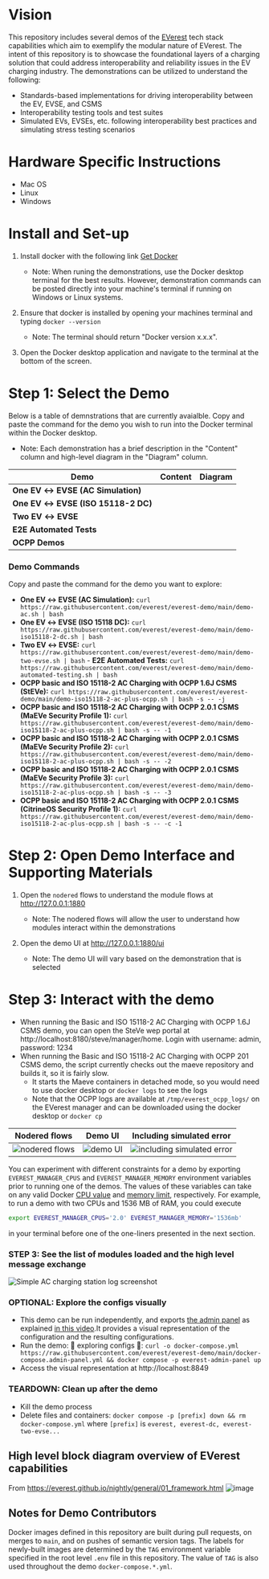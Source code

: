 # Vision 

This repository includes several demos of the [EVerest](https://lfenergy.org/projects/everest/) tech stack capabilities which aim to exemplify the modular nature of EVerest. The intent of this repository is to showcase the foundational layers of a charging solution that could address interoperability and reliability issues in the EV charging industry. The demonstrations can be utilized to understand the following: 

- Standards-based implementations for driving interoperability between the EV, EVSE, and CSMS
- Interoperability testing tools and test suites
- Simulated EVs, EVSEs, etc. following interoperability best practices and simulating stress testing scenarios 


# Hardware Specific Instructions 

- Mac OS
- Linux
- Windows

# Install and Set-up

1. Install docker with the following link [Get Docker](https://docs.docker.com/get-docker/)

   - Note: When runing the demonstrations, use the Docker desktop terminal for the best results. However, demonstration commands can be posted directly into your machine's terminal if running on Windows or Linux systems.

2. Ensure that docker is installed by opening your machines terminal and typing `docker --version`

   - Note: The terminal should return "Docker version x.x.x".

3. Open the Docker desktop application and navigate to the terminal at the bottom of the screen. 

# Step 1: Select the Demo

Below is a table of demnstrations that are currently avaialble. Copy and paste the command for the demo you wish to run into the Docker terminal within the Docker desktop.

   - Note: Each demonstration has a brief description in the "Content" column and high-level diagram in the "Diagram" column. 

| Demo | Content | Diagram |
| ---- | ---- | ---- |
| **One EV ↔ EVSE (AC Simulation)** | | |
| **One EV ↔ EVSE (ISO 15118-2 DC)** |  | |
| **Two EV ↔ EVSE** |  | |
| **E2E Automated Tests** | | |
| **OCPP Demos** | | |

### Demo Commands 

Copy and paste the command for the demo you want to explore:

   - **One EV ↔ EVSE (AC Simulation):** `curl https://raw.githubusercontent.com/everest/everest-demo/main/demo-ac.sh | bash`
   - **One EV ↔ EVSE (ISO 15118 DC):** `curl https://raw.githubusercontent.com/everest/everest-demo/main/demo-iso15118-2-dc.sh | bash`
   - **Two EV ↔ EVSE:** `curl https://raw.githubusercontent.com/everest/everest-demo/main/demo-two-evse.sh | bash`    - **E2E Automated Tests:** `curl https://raw.githubusercontent.com/everest/everest-demo/main/demo-automated-testing.sh | bash`
   - **OCPP basic and ISO 15118-2 AC Charging with OCPP 1.6J CSMS (StEVe):** `curl https://raw.githubusercontent.com/everest/everest-demo/main/demo-iso15118-2-ac-plus-ocpp.sh | bash -s -- -j`
   - **OCPP basic and ISO 15118-2 AC Charging with OCPP 2.0.1 CSMS (MaEVe Security Profile 1):** `curl https://raw.githubusercontent.com/everest/everest-demo/main/demo-iso15118-2-ac-plus-ocpp.sh | bash -s -- -1` 
   - **OCPP basic and ISO 15118-2 AC Charging with OCPP 2.0.1 CSMS (MaEVe Security Profile 2):** `curl https://raw.githubusercontent.com/everest/everest-demo/main/demo-iso15118-2-ac-plus-ocpp.sh | bash -s -- -2`
   - **OCPP basic and ISO 15118-2 AC Charging with OCPP 2.0.1 CSMS (MaEVe Security Profile 3):** `curl https://raw.githubusercontent.com/everest/everest-demo/main/demo-iso15118-2-ac-plus-ocpp.sh | bash -s -- -3`
   - **OCPP basic and ISO 15118-2 AC Charging with OCPP 2.0.1 CSMS (CitrineOS Security Profile 1):** `curl https://raw.githubusercontent.com/everest/everest-demo/main/demo-iso15118-2-ac-plus-ocpp.sh | bash -s -- -c -1`

# Step 2: Open Demo Interface and Supporting Materials 

1. Open the `nodered` flows to understand the module flows at http://127.0.0.1:1880

   - Note: The nodered flows will allow the user to understand how modules interact within the demonstrations

2. Open the demo UI at http://127.0.0.1:1880/ui

   - Note: The demo UI will vary based on the demonstration that is selected
 
# Step 3: Interact with the demo

- When running the Basic and ISO 15118-2 AC Charging with OCPP 1.6J CSMS demo, you can open the SteVe wep portal at http://localhost:8180/steve/manager/home. Login with username: admin, password: 1234
- When running the Basic and ISO 15118-2 AC Charging with OCPP 201 CSMS demo, the script currently checks out the maeve repository and builds it, so it is fairly slow.
  - It starts the Maeve containers in detached mode, so you would need to use docker desktop or `docker logs` to see the logs
  - Note that the OCPP logs are available at `/tmp/everest_ocpp_logs/` on the EVerest manager and can be downloaded using the docker desktop or `docker cp`

| Nodered flows | Demo UI | Including simulated error |
 |-------|--------|------|
 | ![nodered flows](img/node-red-example.png) | ![demo UI](img/charging-ui.png) | ![including simulated error](img/including-simulated-error.png) |


 You can experiment with different constraints for a demo by exporting `EVEREST_MANAGER_CPUS` and `EVEREST_MANAGER_MEMORY` environment variables prior to running one of the demos. The values of these variables can take on any valid Docker [CPU value](https://docs.docker.com/config/containers/resource_constraints/#configure-the-default-cfs-scheduler) and [memory limit](https://docs.docker.com/config/containers/resource_constraints/#limit-a-containers-access-to-memory), respectively. For example, to run a demo with two CPUs and 1536 MB of RAM, you could execute

```bash
export EVEREST_MANAGER_CPUS='2.0' EVEREST_MANAGER_MEMORY='1536mb'
```

in your terminal before one of the one-liners presented in the next section.


### STEP 3: See the list of modules loaded and the high level message exchange
![Simple AC charging station log screenshot](img/simple_ac_charging_station.png)

### OPTIONAL: Explore the configs visually
- This demo can be run independently, and exports [the admin panel](https://everest.github.io/nightly/general/03_quick_start_guide.html#admin-panel-and-simulations) as explained [in this video](https://youtu.be/OJ6kjHRPkyY?t=904).It provides a visual representation of the configuration and the resulting configurations.
- Run the demo: 💄 exploring configs 🔧: `curl -o docker-compose.yml https://raw.githubusercontent.com/everest/everest-demo/main/docker-compose.admin-panel.yml && docker compose -p everest-admin-panel up`
- Access the visual representation at http://localhost:8849

### TEARDOWN: Clean up after the demo
- Kill the demo process
- Delete files and containers: `docker compose -p [prefix] down && rm docker-compose.yml`
where `[prefix]` is `everest, everest-dc, everest-two-evse...`

## High level block diagram overview of EVerest capabilities
From https://everest.github.io/nightly/general/01_framework.html
![image](https://everest.github.io/nightly/_images/quick-start-high-level-1.png)

## Notes for Demo Contributors
Docker images defined in this repository are built during pull requests, on merges to `main`, and on pushes of semantic version tags. The labels for newly-built images are determined by the `TAG` environment variable specified in the root level `.env` file in this repository. The value of `TAG` is also used throughout the demo `docker-compose.*.yml`.
